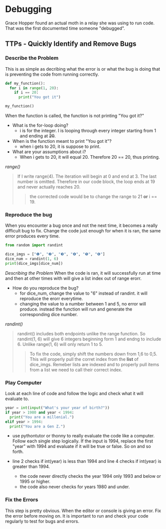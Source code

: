 # Debugging

Grace Hopper found an actual moth in a relay she was using to run code. That was the first documented time someone "debugged".

## TTPs - Quickly Identify and Remove Bugs

### Describe the Problem

This is as simple as decribing what the error is or what the bug is doing that is preventing the code from running correctly.

```python
def my_function():
  for i in range(1, 20):
    if i == 20:
      print("You got it")

my_function()
```

When the function is called, the function is not printing "You got it?"

- What is the for-loop doing?
    - i is for the integer. I is looping through every integer starting from 1 and ending at ~~20~~.
- When is the function meant to print "You got it"?
    - when i gets to 20, it is suppose to print.
- What are your assumptions about i?
    - When i gets to 20, it will equal 20. Therefore 20 == 20, thus printing.

*range()*
> If  I write range(4). The iteration will begin at 0 and end at 3. The last number is omitted. Therefore in our code block, the loop ends at 19 and never actually reaches 20.
>> the corrected code would be to change the range to 21 **or** i == 19.

### Reproduce the bug

When you encounter a bug once and not the next time, it becomes a really difficult bug to fix. Change the code just enough for when it is ran, the same error produces every time.

```python
from random import randint

dice_imgs = ["❶", "❷", "❸", "❹", "❺", "❻"]
dice_num = randint(1, 6)
print(dice_imgs[dice_num])
```
*Describing the Problem*
When the code is ran, it will successfully run at time and then at other times with will give a list index out of range erorr. 

- How do you reproduce the bug?
    - for dice_num, change the value to "6" instead of randint. it will reproduce the erorr everytime.
    - changing the value to a number between 1 and 5, no error will produce. instead the function will run and generate the corresponding dice number. 

*randint()*
> randint() includes both endpoints unlike the range function. So randint(1, 6) will give 6 integers beginning form 1 and endng to include 6. Unlike range(1, 6) will only return 1 to 5.
>> To fix the code, simply shift the numbers down from 1,6 to 0,5. This will properly pull the corret index from the **list** of dice_imgs. Remeber lists are indexed and to properly pull items from a list we need to call their correct index. 

### Play Computer

Look at each line of code and follow the logic and check what it will evaluate to.

```python
year = int(input("What's your year of birth?"))
if year > 1980 and year < 1994:
  print("You are a millenial.")
elif year > 1994:
  print("You are a Gen Z.")
```

- use pythontutor or thonny to really evaluate the code like a computer. Follow each single step logically. If the input is 1994, replace the first "year" with 1994 and evaluate if it will be true or false. So on and so forth. 

- line 2 checks if int(year) is less than 1994 and line 4 checks if int(year) is greater than 1994.
    - the code never directly checks the year 1994 only 1993 and below or 1995 or higher.
    - the code also never checks for years 1980 and under.

### Fix the Errors

This step is pretty obvious. When the editor or console is giving an error. Fix the error before moving on. It is important to run and check your code regularly to test for bugs and errors. 